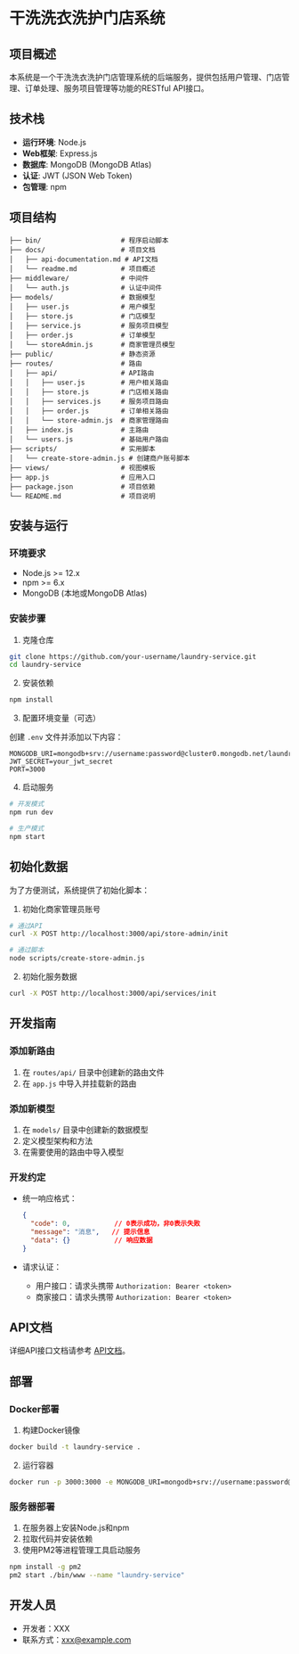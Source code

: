 # 干洗洗衣洗护门店系统

## 项目概述

本系统是一个干洗洗衣洗护门店管理系统的后端服务，提供包括用户管理、门店管理、订单处理、服务项目管理等功能的RESTful API接口。

## 技术栈

- **运行环境**: Node.js
- **Web框架**: Express.js
- **数据库**: MongoDB (MongoDB Atlas)
- **认证**: JWT (JSON Web Token)
- **包管理**: npm

## 项目结构

```
├── bin/                    # 程序启动脚本
├── docs/                   # 项目文档
│   ├── api-documentation.md # API文档
│   └── readme.md           # 项目概述
├── middleware/             # 中间件
│   └── auth.js             # 认证中间件
├── models/                 # 数据模型
│   ├── user.js             # 用户模型
│   ├── store.js            # 门店模型
│   ├── service.js          # 服务项目模型
│   ├── order.js            # 订单模型
│   └── storeAdmin.js       # 商家管理员模型
├── public/                 # 静态资源
├── routes/                 # 路由
│   ├── api/                # API路由
│   │   ├── user.js         # 用户相关路由
│   │   ├── store.js        # 门店相关路由
│   │   ├── services.js     # 服务项目路由
│   │   ├── order.js        # 订单相关路由
│   │   └── store-admin.js  # 商家管理路由
│   ├── index.js            # 主路由
│   └── users.js            # 基础用户路由
├── scripts/                # 实用脚本
│   └── create-store-admin.js # 创建商户账号脚本
├── views/                  # 视图模板
├── app.js                  # 应用入口
├── package.json            # 项目依赖
└── README.md               # 项目说明
```

## 安装与运行

### 环境要求

- Node.js >= 12.x
- npm >= 6.x
- MongoDB (本地或MongoDB Atlas)

### 安装步骤

1. 克隆仓库

```bash
git clone https://github.com/your-username/laundry-service.git
cd laundry-service
```

2. 安装依赖

```bash
npm install
```

3. 配置环境变量（可选）

创建 `.env` 文件并添加以下内容：

```
MONGODB_URI=mongodb+srv://username:password@cluster0.mongodb.net/laundry
JWT_SECRET=your_jwt_secret
PORT=3000
```

4. 启动服务

```bash
# 开发模式
npm run dev

# 生产模式
npm start
```

## 初始化数据

为了方便测试，系统提供了初始化脚本：

1. 初始化商家管理员账号

```bash
# 通过API
curl -X POST http://localhost:3000/api/store-admin/init

# 通过脚本
node scripts/create-store-admin.js
```

2. 初始化服务数据

```bash
curl -X POST http://localhost:3000/api/services/init
```

## 开发指南

### 添加新路由

1. 在 `routes/api/` 目录中创建新的路由文件
2. 在 `app.js` 中导入并挂载新的路由

### 添加新模型

1. 在 `models/` 目录中创建新的数据模型
2. 定义模型架构和方法
3. 在需要使用的路由中导入模型

### 开发约定

- 统一响应格式：
  ```json
  {
    "code": 0,           // 0表示成功，非0表示失败
    "message": "消息",   // 提示信息
    "data": {}           // 响应数据
  }
  ```

- 请求认证：
  - 用户接口：请求头携带 `Authorization: Bearer <token>`
  - 商家接口：请求头携带 `Authorization: Bearer <token>`

## API文档

详细API接口文档请参考 [API文档](api-documentation.md)。

## 部署

### Docker部署

1. 构建Docker镜像

```bash
docker build -t laundry-service .
```

2. 运行容器

```bash
docker run -p 3000:3000 -e MONGODB_URI=mongodb+srv://username:password@cluster0.mongodb.net/laundry -e JWT_SECRET=your_jwt_secret laundry-service
```

### 服务器部署

1. 在服务器上安装Node.js和npm
2. 拉取代码并安装依赖
3. 使用PM2等进程管理工具启动服务

```bash
npm install -g pm2
pm2 start ./bin/www --name "laundry-service"
```

## 开发人员

- 开发者：XXX
- 联系方式：xxx@example.com 
